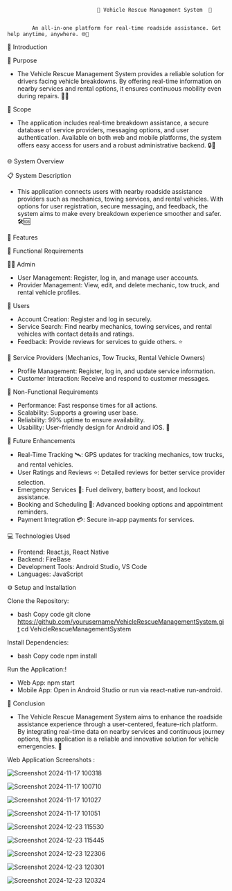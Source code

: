                                  🚗 Vehicle Rescue Management System  🚨

                                 
            An all-in-one platform for real-time roadside assistance. Get help anytime, anywhere. 🌐📱



📖 Introduction


🎯 Purpose

- The Vehicle Rescue Management System provides a reliable solution for drivers facing vehicle breakdowns. By offering real-time information on nearby services and rental options, it ensures continuous mobility even during repairs. 🚙💼

🎩 Scope

- The application includes real-time breakdown assistance, a secure database of service providers, messaging options, and user authentication. Available on both web and mobile platforms, the system offers easy access for users and a robust administrative backend. 🔒📲


🌐 System Overview

📋 System Description

- This application connects users with nearby roadside assistance providers such as mechanics, towing services, and rental vehicles. With options for user registration, secure messaging, and feedback, the system aims to make every breakdown experience smoother and safer. 🛠️🆘


🚀 Features

🔑 Functional Requirements

👨‍💼 Admin
- User Management: Register, log in, and manage user accounts.
- Provider Management: View, edit, and delete mechanic, tow truck, and rental vehicle profiles.

👤 Users
- Account Creation: Register and log in securely.
- Service Search: Find nearby mechanics, towing services, and rental vehicles with contact details and ratings.
- Feedback: Provide reviews for services to guide others. ⭐️

🔧 Service Providers (Mechanics, Tow Trucks, Rental Vehicle Owners)
- Profile Management: Register, log in, and update service information.
- Customer Interaction: Receive and respond to customer messages.

🎯 Non-Functional Requirements

- Performance: Fast response times for all actions.
- Scalability: Supports a growing user base.
- Reliability: 99% uptime to ensure availability.
- Usability: User-friendly design for Android and iOS. 📱

🔮 Future Enhancements

- Real-Time Tracking 🛰️: GPS updates for tracking mechanics, tow trucks, and rental vehicles.
- User Ratings and Reviews ⭐️: Detailed reviews for better service provider selection.
- Emergency Services 🚨: Fuel delivery, battery boost, and lockout assistance.
- Booking and Scheduling 📅: Advanced booking options and appointment reminders.
- Payment Integration 💳: Secure in-app payments for services.

💻 Technologies Used
- Frontend: React.js, React Native
- Backend: FireBase
- Development Tools: Android Studio, VS Code
- Languages: JavaScript

⚙️ Setup and Installation

Clone the Repository:

- bash
Copy code
git clone https://github.com/yourusername/VehicleRescueManagementSystem.git
cd VehicleRescueManagementSystem

Install Dependencies:

- bash
Copy code
npm install

Run the Application:!

- Web App: npm start
- Mobile App: Open in Android Studio or run via react-native run-android.

📌 Conclusion
- The Vehicle Rescue Management System aims to enhance the roadside assistance experience through a user-centered, feature-rich platform. By integrating real-time data on nearby services and continuous journey options, this application is a reliable and innovative solution for vehicle emergencies. 🌟

Web Application Screenshots : 


![Screenshot 2024-11-17 100318](https://github.com/user-attachments/assets/e32c1141-4ebd-4f55-b6e6-4752a7ecaa78)
















![Screenshot 2024-11-17 100710](https://github.com/user-attachments/assets/dedbb74e-b5f5-48c7-8972-d5ea4f0678f0)
















![Screenshot 2024-11-17 101027](https://github.com/user-attachments/assets/ee19ea9f-4355-43e2-acb0-9da331e6318d)

















![Screenshot 2024-11-17 101051](https://github.com/user-attachments/assets/5e82beaa-5704-46cd-88c2-bc9be9b17004)
















![Screenshot 2024-12-23 115530](https://github.com/user-attachments/assets/b6a7a097-ab33-4c40-a61f-8aecf92a3151)















![Screenshot 2024-12-23 115445](https://github.com/user-attachments/assets/c4f085ce-f6bd-41f2-9c37-08d02293eb4c)















![Screenshot 2024-12-23 122306](https://github.com/user-attachments/assets/1d462a14-ed97-4716-8119-32ddbbfd28ec)













![Screenshot 2024-12-23 120301](https://github.com/user-attachments/assets/f5d696f9-4d85-4d51-a406-2a5059abb194)

















![Screenshot 2024-12-23 120324](https://github.com/user-attachments/assets/8bf9eba0-2774-4cce-99be-a840a4654cfc)



